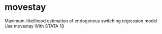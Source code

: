 # movestay
Maximum-likelihood estimation of endogenous switching regression model Use movestay With STATA 18
